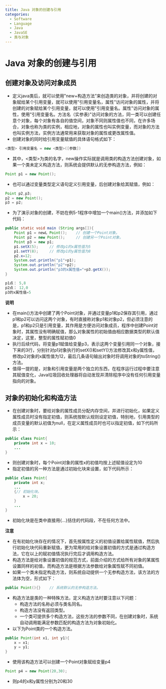 ```yaml
---
title: Java 对象的创建与引用
categories:
  - Software
  - Language
  - Java
  - JavaSE
  - 类与对象
---
```

# Java 对象的创建与引用

## 创建对象及访问对象成员

- 定义java类后，就可以使用"new+构造方法”来创造类的对象，并将创建的对象赋给某个引用变量，就可以使用"引用变量名，属性”访问对象的属性，并将创建的对象赋给某个引用变量，就可以使用"引用变量名。属性"访问对象的属性，使用"引用变量名。方法名（实参表)"访问对象的方法，同一类可以创建任意个对象，每个对象有各自的值空间，对象不同则属性值也不同，在许多场合，对象也称为类的实例，相应地，对象的属性也叫实例变量，而对象的方法也叫实例方法，实例方法通常用来获取对象的属性或更改属性值。
- 创建对象的同时给引用变量赋值的具体语句格式如下：

```java
<类型> 引用变量名 = new <类型>([参数])
```

- 其中，<类型>为类的名字，new操作实际就是调用类的构造方法创建对象，如果一个类未定义构造方法，则系统会提供默认的无参构造方法，例如：

```java
Point p1 = new Point();
```

- 也可以通过变量类型定义语句定义引用变量，后创建对象给其赋值，例如：

```java
Point p2,p3;
p2 = new Point();
p3 = p2;
```

- 为了演示对象的创建，不妨在例5-1程序中增加一个main()方法，并添加如下代码：

```java
public static void main (String args[]){
    Point p1 = newL Point();	// 创建一个Point对象。
    Point p2 = new Point();		// 创建另一个Point对象。
    Point p3 = new p1;
    p1.setX(5);		// 修改p1的x属性值为5
    p1.setY(8);		// 修改p1的y属性值为8
    p2.x=12;	
    System.out.println("p1"+p1);
    System.out.println("p2"+p2);
    System.out.println("p3的x属性值="+p3.getX());
}

p1点： 5,8
p2点： 12,0
p3的x属性值=5
```

**说明**

- 在main()方法中创建了两个Point对象，并通过变量p1和p2保存其引用，通过p1和p2可以访问这两个对象，有时直接称对象p1和对象p2，但必须注意的是，p1和p2只是引用变量，其作用是方便访问对象成员，程序中创建Point对象时，其属性没有明确赋值，那么对象属性的初始值由相应数据类型的默认值决定，这里，整型的属性赋初值0
- 执行后续代码，将变量p1赋值给变量p3，表示这两个变量引用同一个对象，接下来的3行，分别针对p1对象执行的setX()和setY()方法修改其x和y属性值，修改p2对象的x属性值为12，最后几条语句输出对象时将调用对象的toString()方法。
- 值得一提的是，对象和引用变量是两个独立的东西，在程序运行过程中要注意其赋值变化，Java垃圾回收处理器将自动发现并清除程序中没有任何引用变量指向的对象。

## 对象的初始化和构造方法

- 在创建对象时，要给对象的属性成员分配内存空间，并进行初始化，如果定义属性成员时没有指定初值，则系统按默认规则设定初值，特别地，引用类型的成员变量的默认初值为null，在定义属性成员时也可以指定初值，如下代码所示：

```java
public class Point{
    private int x = 10;
    ...
}
```

- 则创建对象时，每个Point对象的属性x的初值均按上述赋值设定为10
- 指定初值的另一种方法是通过初始化块来设置，如下代码所示：

```java
public class Point{
    private int x;
    ...
    {// 初始化块。
        x = 20;
    }
    ...
}
```

- 初始化块是在类中直接用{...}括住的代码段，不在任何方法中。

**注意**

- 在有初始化块存在的情况下，首先按属性定义的初值设置给属性赋值，然后执行初始化块代码重新赋值，更为常用的给对象设置初值的方式是通过构造方法，它在以上的赋初值情况执行完后才调用构造方法。
- 构造方法是给对象设置初值的规范方式，前面介绍的方式给所有对象的某属性设置同样的初值，而构造方法是根据方法参数给对象属性赋不同初值。
- 如果一个类未指定构造方法，则系统自动提供一个无参构造方法，该方法的方法体为空，形式如下：

```java
public Point(){}	// 系统默认的无参构造方法。
```

- 构造方法是类的一种特殊方法，定义构造方法时要注意以下问题：
  - 构造方法的名称必须与类名同名。
  - 构造方法没有返回类型。
  - 一个类可提供多个构造方法，这些方法的参数不同，在创建对象时，系统自动调用能满足参数匹配的构造方法为对象初始化。
- 以下为Point类的一个构造方法。

```java
public Point(int x1, int y1){
    x = x1;
    y = y1;
}
```

- 使用该构造方法可以创建一个Point对象赋给变量p4

```java
Point p4 = new Point(20,30);
```

- 则p4的x和y属性分别为20和30